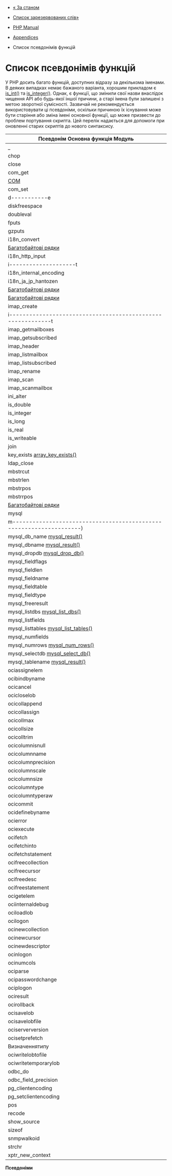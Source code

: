 - [« За станом](extensions.state.md)
- [Список зарезервованих слів»](reserved.md)

- [PHP Manual](index.md)
- [Appendices](appendices.md)
- Список псевдонімів функцій

# Список псевдонімів функцій

У PHP досить багато функцій, доступних відразу за декількома іменами. В
деяких випадках немає бажаного варіанта, хорошим прикладом
є [is_int()](function.is-int.md) та
[is_integer()](function.is-integer.md). Однак, є функції,
що змінили свої назви внаслідок чищення API або будь-якої іншої
причини, а старі імена були залишені з метою зворотної сумісності.
Зазвичай не рекомендується використовувати ці псевдоніми, оскільки причиною їх
існування може бути старіння або зміна імені основної функції,
що може призвести до проблем портування скрипта. Цей перелік
надається для допомоги при оновленні старих скриптів до нового
синтаксису.

| Псевдонім Основна функція Модуль |
| -------------------------------- |
| \_                               | [gettext()](function.gettext.md) | [Gettext](ref.gettext.md) 
| chop                             | [rtrim()](function.rtrim.md) | Базовий синтаксис
| close                            | [closedir()](function.closedir.md) | Базовий синтаксис
| com_get                          | **com_propget()** | [COM](ref.com.md) 
[COM](ref.com.md) || com_propset | **com_propput()** | 
| com_set       | **com_propput()**                                        | [COM](ref.com.md)                      |
| d-----------e | [------------------------------------------------------) | [------------------------------------) |
| diskfreespace | [disk_free_space()](function.disk-free-space.md)         | [Файлова система](ref.filesystem.md)   |
| doubleval     | [floatval()](function.floatval.md)                       | Базовий синтаксис                      |
| fputs         | [fwrite()](function.fwrite.md)                           | Базовий синтаксис                      |
| gzputs        | [gzwrite()](function.gzwrite.md)                         | [Zlib](ref.zlib.md)                    |
| i18n_convert  | [mb_convert_encoding()](function.mb-convert-encoding.md) | [Багатобайтові рядки](ref.mbstring.md) |
[Багатобайтові рядки](ref.mbstring.md) || i18n_discover_encoding | [mb_detect_encoding()](function.mb-detect-encoding.md) | 
| i18n_http_input        | [mb_http_input()](function.mb-http-input.md)               | [Багатобайтові рядки](ref.mbstring.md) |
| i--------------------t | [--------------------------------------------------------) | [------------------------------------) |
| i18n_internal_encoding | [mb_internal_encoding()](function.mb-internal-encoding.md) | [Багатобайтові рядки](ref.mbstring.md) |
| i18n_ja_jp_hantozen    | [mb_convert_kana()](function.mb-convert-kana.md)           | [Багатобайтові рядки](ref.mbstring.md) |
[Багатобайтові рядки](ref.mbstring.md) || i18n_mime_header_decode | [mb_decode_mimeheader()](function.mb-decode-mimeheader.md) | 
[Багатобайтові рядки](ref.mbstring.md) || i18n_mime_header_encode | [mb_encode_mimeheader()](function.mb-encode-mimeheader.md) | 
| imap_create                                                   | [imap_createmailbox()](function.imap-createmailbox.md) | [IMAP](ref.imap.md)                    |
| i-----------------------------------------------------------t | [----------------------------------------------------) | [------------------------------------) |
| imap_getmailboxes                                             | **imap_list_full()**                                   | [IMAP](ref.imap.md)                    |
| imap_getsubscribed                                            | **imap_lsub_full()**                                   | [IMAP](ref.imap.md)                    |
| imap_header                                                   | [imap_headerinfo()](function.imap-headerinfo.md)       | [IMAP](ref.imap.md)                    |
| imap_listmailbox                                              | [imap_list()](function.imap-list.md)                   | [IMAP](ref.imap.md)                    |
| imap_listsubscribed                                           | [imap_lsub()](function.imap-lsub.md)                   | [IMAP](ref.imap.md)                    |
| imap_rename                                                   | [imap_renamemailbox()](function.imap-renamemailbox.md) | [IMAP](ref.imap.md)                    |
| imap_scan                                                     | [imap_listscan()](function.imap-listscan.md)           | [IMAP](ref.imap.md)                    |
| imap_scanmailbox                                              | [imap_listscan()](function.imap-listscan.md)           | [IMAP](ref.imap.md)                    |
| ini_alter                                                     | [ini_set()](function.ini-set.md)                       | Базовий синтаксис                      |
| is_double                                                     | [is_float()](function.is-float.md)                     | Базовий синтаксис                      |
| is_integer                                                    | [is_int()](function.is-int.md)                         | Базовий синтаксис                      |
| is_long                                                       | [is_int()](function.is-int.md)                         | Базовий синтаксис                      |
| is_real                                                       | [is_float()](function.is-float.md)                     | Базовий синтаксис                      |
| is_writeable                                                  | [is_writable()](function.is-writable.md)               | Базовий синтаксис                      |
| join                                                          | [implode()](function.implode.md)                       | Базовий синтаксис                      |
| key_exists [array_key_exists()](function.array-key-exists.md) | Базовий синтаксис                                      |                                        |
| ldap_close                                                    | [ldap_unbind()](function.ldap-unbind.md)               | [LDAP](ref.ldap.md)                    |
| mbstrcut                                                      | [mb_strcut()](function.mb-strcut.md)                   | [Багатобайтові рядки](ref.mbstring.md) |
| mbstrlen                                                      | [mb_strlen()](function.mb-strlen.md)                   | [Багатобайтові рядки](ref.mbstring.md) |
| mbstrpos                                                      | [mb_strpos()](function.mb-strpos.md)                   | [Багатобайтові рядки](ref.mbstring.md) |
| mbstrrpos                                                     | [mb_strrpos()](function.mb-strrpos.md)                 | [Багатобайтові рядки](ref.mbstring.md) |
[Багатобайтові рядки](ref.mbstring.md) || mbsubstr | [mb_substr()](function.mb-substr.md) | 
| mysql                                                                 | [mysql_db_query()](function.mysql-db-query.md)                                                                                                                                                        | [MySQL](ref.mysql.md)      |
| m-------------------------------------------------------------------) | [---------------------------------------------------------------------------------------------------------------------------------------------------------------------------------------------------) | -------------------------- |
| mysql_db_name [mysql_result()](function.mysql-result.md)              | [MySQL](ref.mysql.md)                                                                                                                                                                                 |                            |
| mysql_dbname [mysql_result()](function.mysql-result.md)               | [MySQL](ref.mysql.md)                                                                                                                                                                                 |                            |
| mysql_dropdb [mysql_drop_db()](function.mysql-drop-db.md)             | [MySQL](ref.mysql.md)                                                                                                                                                                                 |                            |
| mysql_fieldflags                                                      | [mysql_field_flags()](function.mysql-field-flags.md)                                                                                                                                                  | [MySQL](ref.mysql.md)      |
| mysql_fieldlen                                                        | [mysql_field_len()](function.mysql-field-len.md)                                                                                                                                                      | [MySQL](ref.mysql.md)      |
| mysql_fieldname                                                       | [mysql_field_name()](function.mysql-field-name.md)                                                                                                                                                    | [MySQL](ref.mysql.md)      |
| mysql_fieldtable                                                      | [mysql_field_table()](function.mysql-field-table.md)                                                                                                                                                  | [MySQL](ref.mysql.md)      |
| mysql_fieldtype                                                       | [mysql_field_type()](function.mysql-field-type.md)                                                                                                                                                    | [MySQL](ref.mysql.md)      |
| mysql_freeresult                                                      | [mysql_free_result()](function.mysql-free-result.md)                                                                                                                                                  | [MySQL](ref.mysql.md)      |
| mysql_listdbs [mysql_list_dbs()](function.mysql-list-dbs.md)          | [MySQL](ref.mysql.md)                                                                                                                                                                                 |                            |
| mysql_listfields                                                      | [mysql_list_fields()](function.mysql-list-fields.md)                                                                                                                                                  | [MySQL](ref.mysql.md)      |
| mysql_listtables [mysql_list_tables()](function.mysql-list-tables.md) | [MySQL](ref.mysql.md)                                                                                                                                                                                 |                            |
| mysql_numfields                                                       | [mysql_num_fields()](function.mysql-num-fields.md)                                                                                                                                                    | [MySQL](ref.mysql.md)      |
| mysql_numrows [mysql_num_rows()](function.mysql-num-rows.md)          | [MySQL](ref.mysql.md)                                                                                                                                                                                 |                            |
| mysql_selectdb [mysql_select_db()](function.mysql-select-db.md)       | [MySQL](ref.mysql.md)                                                                                                                                                                                 |                            |
| mysql_tablename [mysql_result()](function.mysql-result.md)            | [MySQL](ref.mysql.md)                                                                                                                                                                                 |                            |
| ociassignelem                                                         | [OCICollection::assignElem](ocicollection.assignelem.md)                                                                                                                                              | [OCI8](ref.oci8.md)        |
| ocibindbyname                                                         | [oci_bind_by_name()](function.oci-bind-by-name.md)                                                                                                                                                    | [OCI8](ref.oci8.md)        |
| ocicancel                                                             | [oci_cancel()](function.oci-cancel.md)                                                                                                                                                                | [OCI8](ref.oci8.md)        |
| ocicloselob                                                           | [OCILob::close](ocilob.close.md)                                                                                                                                                                      | [OCI8](ref.oci8.md)        |
| ocicollappend                                                         | [OCICollection::append](ocicollection.append.md)                                                                                                                                                      | [OCI8](ref.oci8.md)        |
| ocicollassign                                                         | [OCICollection::assign](ocicollection.assign.md)                                                                                                                                                      | [OCI8](ref.oci8.md)        |
| ocicollmax                                                            | [OCICollection::max](ocicollection.max.md)                                                                                                                                                            | [OCI8](ref.oci8.md)        |
| ocicollsize                                                           | [OCICollection::size](ocicollection.size.md)                                                                                                                                                          | [OCI8](ref.oci8.md)        |
| ocicolltrim                                                           | [OCICollection::trim](ocicollection.trim.md)                                                                                                                                                          | [OCI8](ref.oci8.md)        |
| ocicolumnisnull                                                       | [oci_field_is_null()](function.oci-field-is-null.md)                                                                                                                                                  | [OCI8](ref.oci8.md)        |
| ocicolumnname                                                         | [oci_field_name()](function.oci-field-name.md)                                                                                                                                                        | [OCI8](ref.oci8.md)        |
| ocicolumnprecision                                                    | [oci_field_precision()](function.oci-field-precision.md)                                                                                                                                              | [OCI8](ref.oci8.md)        |
| ocicolumnscale                                                        | [oci_field_scale()](function.oci-field-scale.md)                                                                                                                                                      | [OCI8](ref.oci8.md)        |
| ocicolumnsize                                                         | [oci_field_size()](function.oci-field-size.md)                                                                                                                                                        | [OCI8](ref.oci8.md)        |
| ocicolumntype                                                         | [oci_field_type()](function.oci-field-type.md)                                                                                                                                                        | [OCI8](ref.oci8.md)        |
| ocicolumntyperaw                                                      | [oci_field_type_raw()](function.oci-field-type-raw.md)                                                                                                                                                | [OCI8](ref.oci8.md)        |
| ocicommit                                                             | [oci_commit()](function.oci-commit.md)                                                                                                                                                                | [OCI8](ref.oci8.md)        |
| ocidefinebyname                                                       | [oci_define_by_name()](function.oci-define-by-name.md)                                                                                                                                                | [OCI8](ref.oci8.md)        |
| ocierror                                                              | [oci_error()](function.oci-error.md)                                                                                                                                                                  | [OCI8](ref.oci8.md)        |
| ociexecute                                                            | [oci_execute()](function.oci-execute.md)                                                                                                                                                              | [OCI8](ref.oci8.md)        |
| ocifetch                                                              | [oci_fetch()](function.oci-fetch.md)                                                                                                                                                                  | [OCI8](ref.oci8.md)        |
| ocifetchinto                                                          | [oci_fetch_array()](function.oci-fetch-array.md), [oci_fetch_row()](function.oci-fetch-row.md), [oci_fetch_assoc()](function.oci-fetch-assoc.md) , [oci_fetch_object()](function.oci-fetch-object.md) | [OCI8](ref.oci8.md)        |
| ocifetchstatement                                                     | [oci_fetch_all()](function.oci-fetch-all.md)                                                                                                                                                          | [OCI8](ref.oci8.md)        |
| ocifreecollection                                                     | [OCICollection::free](ocicollection.free.md)                                                                                                                                                          | [OCI8](ref.oci8.md)        |
| ocifreecursor                                                         | [oci_free_statement()](function.oci-free-statement.md)                                                                                                                                                | [OCI8](ref.oci8.md)        |
| ocifreedesc                                                           | [oci_free_descriptor()](function.oci-free-descriptor.md)                                                                                                                                              | [OCI8](ref.oci8.md)        |
| ocifreestatement                                                      | [oci_free_statement()](function.oci-free-statement.md)                                                                                                                                                | [OCI8](ref.oci8.md)        |
| ocigetelem                                                            | [OCICollection::getElem](ocicollection.getelem.md)                                                                                                                                                    | [OCI8](ref.oci8.md)        |
| ociinternaldebug                                                      | [oci_internal_debug()](function.oci-internal-debug.md)                                                                                                                                                | [OCI8](ref.oci8.md)        |
| ociloadlob                                                            | [OCILob::load](ocilob.load.md)                                                                                                                                                                        | [OCI8](ref.oci8.md)        |
| ocilogon                                                              | [oci_connect()](function.oci-connect.md)                                                                                                                                                              | [OCI8](ref.oci8.md)        |
| ocinewcollection                                                      | [oci_new_collection()](function.oci-new-collection.md)                                                                                                                                                | [OCI8](ref.oci8.md)        |
| ocinewcursor                                                          | [oci_new_cursor()](function.oci-new-cursor.md)                                                                                                                                                        | [OCI8](ref.oci8.md)        |
| ocinewdescriptor                                                      | [oci_new_descriptor()](function.oci-new-descriptor.md)                                                                                                                                                | [OCI8](ref.oci8.md)        |
| ocinlogon                                                             | [oci_new_connect()](function.oci-new-connect.md)                                                                                                                                                      | [OCI8](ref.oci8.md)        |
| ocinumcols                                                            | [oci_num_fields()](function.oci-num-fields.md)                                                                                                                                                        | [OCI8](ref.oci8.md)        |
| ociparse                                                              | [oci_parse()](function.oci-parse.md)                                                                                                                                                                  | [OCI8](ref.oci8.md)        |
| ocipasswordchange                                                     | [oci_password_change()](function.oci-password-change.md)                                                                                                                                              | [OCI8](ref.oci8.md)        |
| ociplogon                                                             | [oci_pconnect()](function.oci-pconnect.md)                                                                                                                                                            | [OCI8](ref.oci8.md)        |
| ociresult                                                             | [oci_result()](function.oci-result.md)                                                                                                                                                                | [OCI8](ref.oci8.md)        |
| ocirollback                                                           | [oci_rollback()](function.oci-rollback.md)                                                                                                                                                            | [OCI8](ref.oci8.md)        |
| ocisavelob                                                            | [OCILob::save](ocilob.save.md)                                                                                                                                                                        | [OCI8](ref.oci8.md)        |
| ocisavelobfile                                                        | [OCILob::import](ocilob.import.md)                                                                                                                                                                    | [OCI8](ref.oci8.md)        |
| ociserverversion                                                      | [oci_server_version()](function.oci-server-version.md)                                                                                                                                                | [OCI8](ref.oci8.md)        |
| ocisetprefetch                                                        | [oci_set_prefetch()](function.oci-set-prefetch.md)                                                                                                                                                    | [OCI8](ref.oci8.md)        |
| Визначеннятипу                                                        | [oci_statement_type()](function.oci-statement-type.md)                                                                                                                                                | [OCI8](ref.oci8.md)        |
| ociwritelobtofile                                                     | [OCILob::export](ocilob.export.md)                                                                                                                                                                    | [OCI8](ref.oci8.md)        |
| ociwritetemporarylob                                                  | [OCILob::writeTemporary](ocilob.writetemporary.md)                                                                                                                                                    | [OCI8](ref.oci8.md)        |
| odbc_do                                                               | [odbc_exec()](function.odbc-exec.md)                                                                                                                                                                  | [ODBC](ref.uodbc.md)       |
| odbc_field_precision                                                  | [odbc_field_len()](function.odbc-field-len.md)                                                                                                                                                        | [ODBC](ref.uodbc.md)       |
| pg_clientencoding                                                     | [pg_client_encoding()](function.pg-client-encoding.md)                                                                                                                                                | [PostgreSQL](ref.pgsql.md) |
| pg_setclientencoding                                                  | [pg_set_client_encoding()](function.pg-set-client-encoding.md)                                                                                                                                        | [PostgreSQL](ref.pgsql.md) |
| pos                                                                   | [current()](function.current.md)                                                                                                                                                                      | Базовий синтаксис          |
| recode                                                                | [recode_string()](function.recode-string.md)                                                                                                                                                          | [Recode](ref.recode.md)    |
| show_source                                                           | [highlight_file()](function.highlight-file.md)                                                                                                                                                        | Базовий синтаксис          |
| sizeof                                                                | [count()](function.count.md)                                                                                                                                                                          | Базовий синтаксис          |
| snmpwalkoid                                                           | [snmprealwalk()](function.snmprealwalk.md)                                                                                                                                                            | [SNMP](ref.snmp.md)        |
| strchr                                                                | [strstr()](function.strstr.md)                                                                                                                                                                        | Базовий синтаксис          |
| xptr_new_context                                                      | **xpath_new_context()**                                                                                                                                                                               |                            |

**Псевдоніми**
